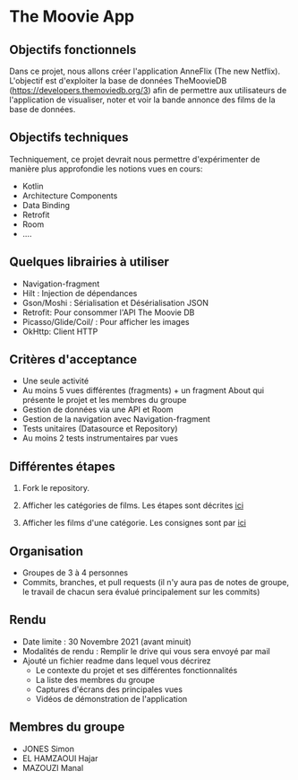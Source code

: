 # The Moovie App

## Objectifs fonctionnels  
Dans ce projet, nous allons créer l'application AnneFlix (The new Netflix). L'objectif est d'exploiter la base de données TheMoovieDB (https://developers.themoviedb.org/3) afin de permettre aux utilisateurs de l'application de visualiser, noter et voir la bande annonce des films de la base de données. 

## Objectifs techniques 
Techniquement, ce projet devrait nous permettre d'expérimenter de manière plus approfondie les notions vues en cours: 
- Kotlin
- Architecture Components 
- Data Binding
- Retrofit 
- Room 
- .... 

## Quelques librairies à utiliser 
- Navigation-fragment 
- Hilt : Injection de dépendances 
- Gson/Moshi : Sérialisation et Désérialisation JSON 
- Retrofit: Pour consommer l'API The Moovie DB
- Picasso/Glide/Coil/ : Pour afficher les images 
- OkHttp: Client HTTP

## Critères d'acceptance
- Une seule activité
- Au moins 5 vues différentes (fragments) + un fragment About qui présente le projet et les membres du groupe
- Gestion de données via une API et Room
- Gestion de la navigation avec Navigation-fragment
- Tests unitaires (Datasource et Repository)
- Au moins 2 tests instrumentaires par vues


## Différentes étapes 
1. Fork le repository.  

2. Afficher les catégories de films. Les étapes sont décrites [ici](https://github.com/eamosse/the-movie-app/blob/master/home_tuto.md)

3. Afficher les films d'une catégorie. Les consignes sont par [ici](https://github.com/eamosse/the-movie-app/blob/master/movie_list.md)

## Organisation
- Groupes de 3 à 4 personnes
- Commits, branches, et pull requests (il n'y aura pas de notes de groupe, le travail de chacun sera évalué principalement sur les commits) 

## Rendu
- Date limite : 30 Novembre 2021 (avant minuit) 
- Modalités de rendu : Remplir le drive qui vous sera envoyé par mail
- Ajouté un fichier readme dans lequel vous décrirez 
    - Le contexte du projet et ses différentes fonctionnalités
    - La liste des membres du groupe
    - Captures d'écrans des principales vues 
    - Vidéos de démonstration de l'application 

## Membres du groupe
- JONES Simon
- EL HAMZAOUI Hajar
- MAZOUZI Manal



